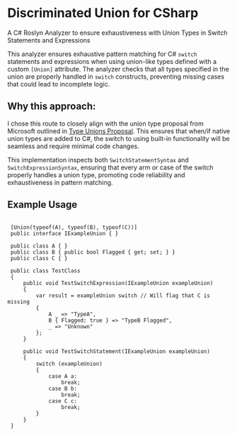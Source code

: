 # Discriminated Union for CSharp
A C# Roslyn Analyzer to ensure exhaustiveness with Union Types in Switch Statements and Expressions

This analyzer ensures exhaustive pattern matching for C# `switch` statements and expressions when using union-like types defined with a custom `[Union]` attribute. The analyzer checks that all types specified in the union are properly handled in `switch` constructs, preventing missing cases that could lead to incomplete logic.

## Why this approach:
I chose this route to closely align with the union type proposal from Microsoft outlined in [Type Unions Proposal](https://github.com/dotnet/csharplang/blob/main/proposals/TypeUnions.md). This ensures that when/if native union types are added to C#, the switch to using built-in functionality will be seamless and require minimal code changes.

This implementation inspects both `SwitchStatementSyntax` and `SwitchExpressionSyntax`, ensuring that every arm or case of the switch properly handles a union type, promoting code reliability and exhaustiveness in pattern matching.

## Example Usage

``` CSharp

 [Union(typeof(A), typeof(B), typeof(C))]
 public interface IExampleUnion { }

 public class A { }
 public class B { public bool Flagged { get; set; } }
 public class C { }

 public class TestClass
 {
     public void TestSwitchExpression(IExampleUnion exampleUnion)
     {
         var result = exampleUnion switch // Will flag that C is missing
         {
             A _ => "TypeA",
             B { Flagged: true } => "TypeB Flagged",
             _ => "Unknown"
         };
     }
     
     public void TestSwitchStatement(IExampleUnion exampleUnion)
     {
         switch (exampleUnion)
         {
             case A a:
                 break;
             case B b:
                 break;
             case C c:
                 break;
         }
     }
 }
```
